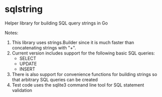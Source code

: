# sqlstring
Helper library for building SQL query strings in Go

Notes:

1. This library uses strings.Builder since it is much faster than concatenating strings with "+".
1. Current version includes support for the following basic SQL queries:
    * SELECT
    * UPDATE
    * INSERT
1. There is also support for convenience functions for building strings so that arbitrary SQL queries can be created
1. Test code uses the sqlite3 command line tool for SQL statement validation
